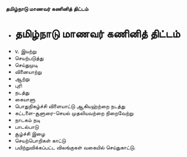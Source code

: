 **தமிழ்நாடு மாணவர் கணினித் திட்டம்**
- # தமிழ்நாடு மாணவர் கணினித் திட்டம்
- v. இயற்று
- செயற்படுத்து
- செய்துமுடி
- வினையாற்று
- ஆற்று
- புரி
- நடத்து
- கையாளு
- பொதுநிகழ்ச்சி விளையாட்டு ஆகியஹ்ற்றை நடத்து
- கட்டளை-சூளுரை-செயல் முதலியவற்றை நிறைவேற்று
- நாடகம் நடி
- பாடல்பாடு
- சூழ்ச்சி இழை
- செயற்பொறிகள் காட்டு
- பயிற்றுவிக்கப்பட்ட விலங்குகள் வகையில் செய்துகாட்டு.

